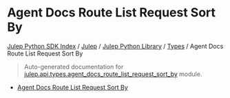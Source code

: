 # Agent Docs Route List Request Sort By

[Julep Python SDK Index](../../../README.md#julep-python-sdk-index) / [Julep](../../index.md#julep) / [Julep Python Library](../index.md#julep-python-library) / [Types](./index.md#types) / Agent Docs Route List Request Sort By

> Auto-generated documentation for [julep.api.types.agent_docs_route_list_request_sort_by](../../../../../../../julep/api/types/agent_docs_route_list_request_sort_by.py) module.
- [Agent Docs Route List Request Sort By](#agent-docs-route-list-request-sort-by)
